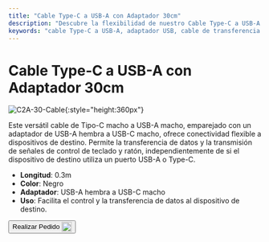 ```yaml
---
title: "Cable Type-C a USB-A con Adaptador 30cm"
description: "Descubre la flexibilidad de nuestro Cable Type-C a USB-A con Adaptador, diseñado para una transferencia de datos sin interrupciones y transmisión de señales de control. Perfecto para conectar dispositivos con puertos USB-A o Type-C."
keywords: "cable Type-C a USB-A, adaptador USB, cable de transferencia de datos, cable de señal de control, conectividad versátil"
---
```


# Cable Type-C a USB-A con Adaptador 30cm

![C2A-30-Cable](https://assets.openterface.com/images/product/part/OP-04-CABLE30-C2A.webp){:style="height:360px"}

Este versátil cable de Tipo-C macho a USB-A macho, emparejado con un adaptador de USB-A hembra a USB-C macho, ofrece conectividad flexible a dispositivos de destino. Permite la transferencia de datos y la transmisión de señales de control de teclado y ratón, independientemente de si el dispositivo de destino utiliza un puerto USB-A o Type-C.

- **Longitud**: 0.3m
- **Color**: Negro
- **Adaptador**: USB-A hembra a USB-C macho
- **Uso**: Facilita el control y la transferencia de datos al dispositivo de destino.

<button class="md-button" onclick="window.location.href='https://shop.techxartisan.com/products/type-c-to-usb-a-cable-with-adapter'"> Realizar Pedido <img src="https://assets.openterface.com/images/trademark/txa.svg" alt="TxA Shop" style="vertical-align: middle; height: 20px;"></button>
